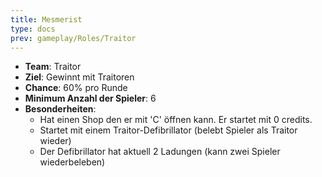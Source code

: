 ```yaml
---
title: Mesmerist
type: docs
prev: gameplay/Roles/Traitor
---
```


- **Team**: Traitor
- **Ziel**: Gewinnt mit Traitoren
- **Chance**: 60% pro Runde
- **Minimum Anzahl der Spieler**: 6
- **Besonderheiten**:
  - Hat einen Shop den er mit 'C' öffnen kann. Er startet mit 0 credits.
  - Startet mit einem Traitor-Defibrillator (belebt Spieler als Traitor wieder)
  - Der Defibrillator hat aktuell 2 Ladungen (kann zwei Spieler wiederbeleben)
